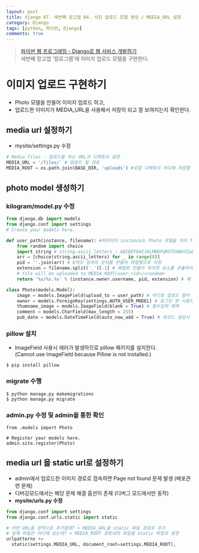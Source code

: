 ```yaml
---
layout: post
title: django 07. 세번째 장고앱 04. 사진 업로드 모델 생성 / MEDIA_URL 설정
category: Django
tags: [python, 파이썬, Django]
comments: true
---
```

> [파이썬 웹 프로그래밍 - Django로 웹 서비스 개발하기 ](https://www.inflearn.com/course/django-%ED%8C%8C%EC%9D%B4%EC%8D%AC-%EC%9E%A5%EA%B3%A0-%EA%B0%95%EC%A2%8C/)    
> 세번째 장고앱 '킬로그램'에 이미지 업로드 모델을 구현한다.

# 이미지 업로드 구현하기
- Photo 모델을 만들어 이미지 업로드 하고,
- 업로드한 이미지가 MEDIA_URL을 사용해서 저장이 되고 잘 보여지는지 확인한다.

## media url 설정하기

- mysite/settings.py 수정

```python
# Media files - 업로드를 하는 URL과 디렉토리 설정
MEDIA_URL = '/files/' # 업로드 할 경로
MEDIA_ROOT = os.path.join(BASE_DIR, 'uploads') #로컬 디렉토리 어디에 저장할 것인지
```

## photo model 생성하기


### kilogram/model.py 수정

```python
from django.db import models
from django.conf import settings
# Create your models here.

def user_path(instance, filename): #파라미터 instance는 Photo 모델을 의미 filename은 업로드 된 파일의 파일 이름
    from random import choice
    import string # string.ascii_letters : ABCDEFGHIJKLMNOPQRSTUVWXYZabcdefghijklmnopqrstuvwxyz
    arr = [choice(string.ascii_letters) for _ in range(8)]
    pid = ''.join(arr) # 8자리 임의의 문자를 만들어 파일명으로 지정
    extension = filename.split('.')[-1] # 배열로 만들어 마지막 요소를 추출하여 파일확장자로 지정
    # file will be uploaded to MEDIA_ROOT/user_<id>/<random>
    return '%s/%s.%s' % (instance.owner.username, pid, extension) # 예 : wayhome/abcdefgs.png

class Photo(models.Model):
    image = models.ImageField(upload_to = user_path) # 어디로 업로드 할지 지정
    owner = models.ForeignKey(settings.AUTH_USER_MODEL) # 로그인 한 사용자, many to one relation
    thumname_image = models.ImageField(blank = True) # 필수입력 해제
    comment = models.CharField(max_length = 255)
    pub_date = models.DateTimeField(auto_now_add = True) # 레코드 생성시 현재 시간으로 자동 생성
```

### pillow 설치

- ImageField 사용시 에러가 발생하므로 pillow 패키지를 설치한다.    
  (Cannot use ImageField because Pillow is not installed.)

```
$ pip install pillow
```

### migrate 수행

```
$ python manage.py makemigrations
$ python manage.py migrate
```

### admin.py 수정 및 admin을 통한 확인
```
from .models import Photo

# Register your models here.
admin.site.register(Photo)
```

## media url 을 static url로 설정하기
- admin에서 업로드한 이미지 경로로 접속하면 Page not found 문제 발생 (배포관련 문제)
- 디버깅모드에서는 해당 문제 해결 옵션이 존재 (디버그 모드에서만 동작)
- **mysite/urls.py 수정**

```python
from django.conf import settings
from django.conf.urls.static import static

# 어떤 URL을 정적으로 추가할래? > MEDIA_URL을 static 파일 경로로 추가
# 실제 파일은 어디에 있는데? > MEDIA_ROOT 경로내의 파일을 static 파일로 설정
urlpatterns +=
  static(settings.MEDIA_URL, document_root=settings.MEDIA_ROOT),


```
